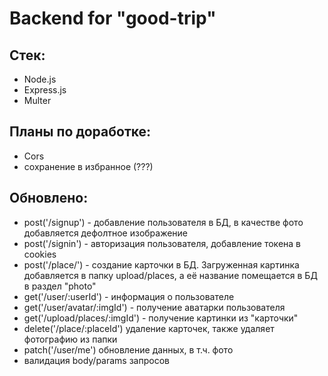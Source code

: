 # Backend for "good-trip"

## Стек:
- Node.js
- Express.js
- Multer

## Планы по доработке:
- Cors
- сохранение в избранное (???)

## Обновлено:
- post('/signup') - добавление пользователя в БД, в качестве фото добавляется дефолтное изображение
- post('/signin') - авторизация пользователя, добавление токена в cookies
- post('/place/') - создание карточки в БД. Загруженная картинка добавляется в папку upload/places, а её название помещается в БД в раздел "photo"
- get('/user/:userId') - информация о пользователе
- get('/user/avatar/:imgId') - получение аватарки пользователя
- get('/upload/places/:imgId') - получение картинки из "карточки"
- delete('/place/:placeId') удаление карточек, также удаляет фотографию из папки
- patch('/user/me') обновление данных, в т.ч. фото
- валидация body/params запросов